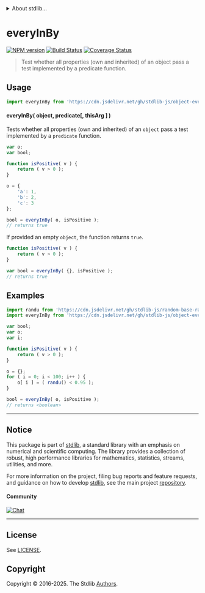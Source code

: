 <!--

@license Apache-2.0

Copyright (c) 2024 The Stdlib Authors.

Licensed under the Apache License, Version 2.0 (the "License");
you may not use this file except in compliance with the License.
You may obtain a copy of the License at

   http://www.apache.org/licenses/LICENSE-2.0

Unless required by applicable law or agreed to in writing, software
distributed under the License is distributed on an "AS IS" BASIS,
WITHOUT WARRANTIES OR CONDITIONS OF ANY KIND, either express or implied.
See the License for the specific language governing permissions and
limitations under the License.

-->


<details>
  <summary>
    About stdlib...
  </summary>
  <p>We believe in a future in which the web is a preferred environment for numerical computation. To help realize this future, we've built stdlib. stdlib is a standard library, with an emphasis on numerical and scientific computation, written in JavaScript (and C) for execution in browsers and in Node.js.</p>
  <p>The library is fully decomposable, being architected in such a way that you can swap out and mix and match APIs and functionality to cater to your exact preferences and use cases.</p>
  <p>When you use stdlib, you can be absolutely certain that you are using the most thorough, rigorous, well-written, studied, documented, tested, measured, and high-quality code out there.</p>
  <p>To join us in bringing numerical computing to the web, get started by checking us out on <a href="https://github.com/stdlib-js/stdlib">GitHub</a>, and please consider <a href="https://opencollective.com/stdlib">financially supporting stdlib</a>. We greatly appreciate your continued support!</p>
</details>

# everyInBy

[![NPM version][npm-image]][npm-url] [![Build Status][test-image]][test-url] [![Coverage Status][coverage-image]][coverage-url] <!-- [![dependencies][dependencies-image]][dependencies-url] -->

> Test whether all properties (own and inherited) of an object pass a test implemented by a predicate function.

<!-- Section to include introductory text. Make sure to keep an empty line after the intro `section` element and another before the `/section` close. -->

<section class="intro">

</section>

<!-- /.intro -->

<!-- Package usage documentation. -->



<section class="usage">

## Usage

```javascript
import everyInBy from 'https://cdn.jsdelivr.net/gh/stdlib-js/object-every-in-by@deno/mod.js';
```

#### everyInBy( object, predicate\[, thisArg ] )

Tests whether all properties (own and inherited) of an `object` pass a test implemented by a `predicate` function.

```javascript
var o;
var bool;

function isPositive( v ) {
    return ( v > 0 );
}

o = {
    'a': 1,
    'b': 2,
    'c': 3
};

bool = everyInBy( o, isPositive );
// returns true
```

If provided an empty `object`, the function returns `true`.

```javascript
function isPositive( v ) {
    return ( v > 0 );
}

var bool = everyInBy( {}, isPositive );
// returns true
```

</section>

<!-- /.usage -->

<!-- Package usage examples. -->

<section class="examples">

## Examples

<!-- eslint no-undef: "error" -->

```javascript
import randu from 'https://cdn.jsdelivr.net/gh/stdlib-js/random-base-randu@deno/mod.js';
import everyInBy from 'https://cdn.jsdelivr.net/gh/stdlib-js/object-every-in-by@deno/mod.js';

var bool;
var o;
var i;

function isPositive( v ) {
    return ( v > 0 );
}

o = {};
for ( i = 0; i < 100; i++ ) {
    o[ i ] = ( randu() < 0.95 );
}

bool = everyInBy( o, isPositive );
// returns <boolean>
```

</section>

<!-- /.examples -->

<!-- Section to include cited references. If references are included, add a horizontal rule *before* the section. Make sure to keep an empty line after the `section` element and another before the `/section` close. -->

<section class="references">

</section>

<!-- /.references -->

<!-- Section for related `stdlib` packages. Do not manually edit this section, as it is automatically populated. -->

<section class="related">

<!-- <related-links> -->

[@stdlib/utils/any-in-by]: https://github.com/stdlib-js/utils-any-in-by/tree/deno

[@stdlib/utils/none-in-by]: https://github.com/stdlib-js/utils-none-in-by/tree/deno

[@stdlib/utils/some-in-by]: https://github.com/stdlib-js/utils-some-in-by/tree/deno

[@stdlib/utils/every-by]: https://github.com/stdlib-js/utils-every-by/tree/deno

[@stdlib/utils/every-own-by]: https://github.com/stdlib-js/utils-every-own-by/tree/deno

<!-- </related-links> -->

</section>

<!-- /.links -->

<section class="main-repo" >

* * *

## Notice

This package is part of [stdlib][stdlib], a standard library with an emphasis on numerical and scientific computing. The library provides a collection of robust, high performance libraries for mathematics, statistics, streams, utilities, and more.

For more information on the project, filing bug reports and feature requests, and guidance on how to develop [stdlib][stdlib], see the main project [repository][stdlib].

#### Community

[![Chat][chat-image]][chat-url]

---

## License

See [LICENSE][stdlib-license].


## Copyright

Copyright &copy; 2016-2025. The Stdlib [Authors][stdlib-authors].

</section>

<!-- /.stdlib -->

<!-- Section for all links. Make sure to keep an empty line after the `section` element and another before the `/section` close. -->

<section class="links">

[npm-image]: http://img.shields.io/npm/v/@stdlib/object-every-in-by.svg
[npm-url]: https://npmjs.org/package/@stdlib/object-every-in-by

[test-image]: https://github.com/stdlib-js/object-every-in-by/actions/workflows/test.yml/badge.svg?branch=main
[test-url]: https://github.com/stdlib-js/object-every-in-by/actions/workflows/test.yml?query=branch:main

[coverage-image]: https://img.shields.io/codecov/c/github/stdlib-js/object-every-in-by/main.svg
[coverage-url]: https://codecov.io/github/stdlib-js/object-every-in-by?branch=main

<!--

[dependencies-image]: https://img.shields.io/david/stdlib-js/object-every-in-by.svg
[dependencies-url]: https://david-dm.org/stdlib-js/object-every-in-by/main

-->

[chat-image]: https://img.shields.io/gitter/room/stdlib-js/stdlib.svg
[chat-url]: https://app.gitter.im/#/room/#stdlib-js_stdlib:gitter.im

[stdlib]: https://github.com/stdlib-js/stdlib

[stdlib-authors]: https://github.com/stdlib-js/stdlib/graphs/contributors

[umd]: https://github.com/umdjs/umd
[es-module]: https://developer.mozilla.org/en-US/docs/Web/JavaScript/Guide/Modules

[deno-url]: https://github.com/stdlib-js/object-every-in-by/tree/deno
[deno-readme]: https://github.com/stdlib-js/object-every-in-by/blob/deno/README.md
[umd-url]: https://github.com/stdlib-js/object-every-in-by/tree/umd
[umd-readme]: https://github.com/stdlib-js/object-every-in-by/blob/umd/README.md
[esm-url]: https://github.com/stdlib-js/object-every-in-by/tree/esm
[esm-readme]: https://github.com/stdlib-js/object-every-in-by/blob/esm/README.md
[branches-url]: https://github.com/stdlib-js/object-every-in-by/blob/main/branches.md

[stdlib-license]: https://raw.githubusercontent.com/stdlib-js/object-every-in-by/main/LICENSE

</section>

<!-- /.links -->